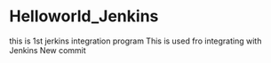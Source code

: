 # Helloworld_Jenkins
this is 1st jerkins integration program
This is used fro integrating with Jenkins
New commit
